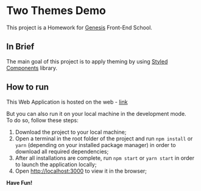 # Two Themes Demo

This project is a Homework for [Genesis](https://gen.tech) Front-End School.

## In Brief

The main goal of this project is to apply theming by using [Styled Components](https://styled-components.com) library.

## How to run

This Web Application is hosted on the web - [link](https://affectionate-northcutt-414d83.netlify.app)

But you can also run it on your local machine in the development mode.\
To do so, follow these steps:

1. Download the project to your local machine;
2. Open a terminal in the root folder of the project and run `npm install` or `yarn` (depending on your installed package manager) in order to download all required dependencies;
3. After all installations are complete, run `npm start` or `yarn start` in order to launch the application locally;
4. Open [http://localhost:3000](http://localhost:3000) to view it in the browser;

**Have Fun!**

